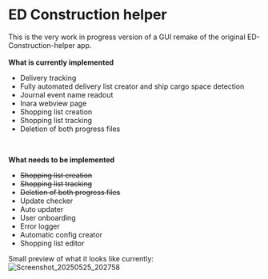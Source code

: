 # ED Construction helper
This is the very work in progress version of a GUI remake of the original ED-Construction-helper app. 
<br>
<br>
**What is currently implemented**
<ul>
  <li>Delivery tracking</li>
  <li>Fully automated delivery list creator and ship cargo space detection</li>
  <li>Journal event name readout</li>
  <li>Inara webview page</li>
  <li>Shopping list creation</li>
  <li>Shopping list tracking</li>
  <li>Deletion of both progress files</li>
</ul><br>

**What needs to be implemented**
<ul>
  <li><s>Shopping list creation</li>
  <li>Shopping list tracking</li>
  <li>Deletion of both progress files</s></li>
  <li>Update checker</li>
  <li>Auto updater</li>
  <li>User onboarding</li>
  <li>Error logger</li>
  <li>Automatic config creator</li>
  <li>Shopping list editor</li>
</ul>

Small preview of what it looks like currently:<br>
![Screenshot_20250525_202758](https://github.com/user-attachments/assets/761598c4-600d-4d31-a650-102157979f73)
